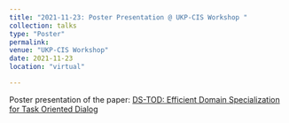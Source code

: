 ```yaml
---
title: "2021-11-23: Poster Presentation @ UKP-CIS Workshop "
collection: talks
type: "Poster"
permalink: 
venue: "UKP-CIS Workshop"
date: 2021-11-23
location: "virtual"

---
```


Poster presentation of the paper: [DS-TOD: Efficient Domain Specialization for Task Oriented Dialog](https://chiachienhung.github.io/publications/2022-DS-TOD-Efficient%20Domain%20Specialization%20for%20Task%20Oriented%20Dialog/)
